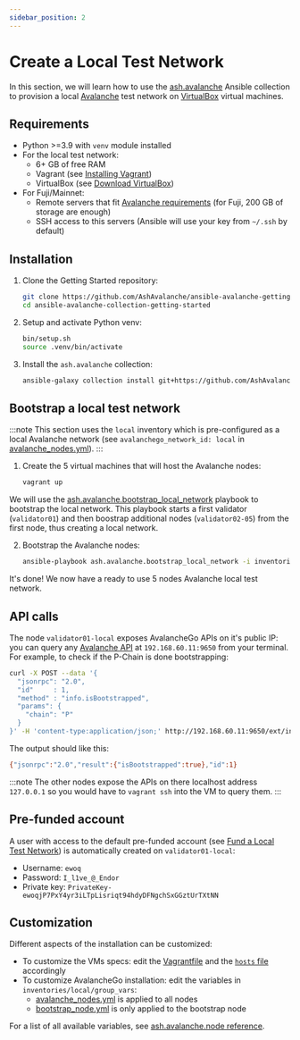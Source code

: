 ```yaml
---
sidebar_position: 2
---
```


# Create a Local Test Network

In this section, we will learn how to use the [ash.avalanche](https://github.com/AshAvalanche/ansible-avalanche-collection) Ansible collection to provision a local [Avalanche](https://docs.avax.network/) test network on [VirtualBox](https://www.virtualbox.org/) virtual machines.

## Requirements

- Python >=3.9 with `venv` module installed
- For the local test network:
  - 6+ GB of free RAM
  - Vagrant (see [Installing Vagrant](https://www.vagrantup.com/docs/installation))
  - VirtualBox (see [Download VirtualBox](https://www.virtualbox.org/wiki/Downloads))
- For Fuji/Mainnet:
  - Remote servers that fit [Avalanche requirements](https://docs.avax.network/build/tutorials/nodes-and-staking/run-avalanche-node#requirements) (for Fuji, 200 GB of storage are enough)
  - SSH access to this servers (Ansible will use your key from `~/.ssh` by default)

## Installation

1. Clone the Getting Started repository:

   ```bash
   git clone https://github.com/AshAvalanche/ansible-avalanche-getting-started
   cd ansible-avalanche-collection-getting-started
   ```

2. Setup and activate Python venv:

   ```bash
   bin/setup.sh
   source .venv/bin/activate
   ```

3. Install the `ash.avalanche` collection:

   ```bash
   ansible-galaxy collection install git+https://github.com/AshAvalanche/ansible-avalanche-collection.git
   ```

## Bootstrap a local test network

:::note
This section uses the `local` inventory which is pre-configured as a local Avalanche network (see `avalanchego_network_id: local` in [avalanche_nodes.yml](https://github.com/AshAvalanche/ansible-avalanche-getting-started/tree/main/inventories/local/group_vars/avalanche_nodes.yml#L5)).
:::

1. Create the 5 virtual machines that will host the Avalanche nodes:

   ```bash
   vagrant up
   ```

We will use the [ash.avalanche.bootstrap_local_network](https://github.com/AshAvalanche/ansible-avalanche-collection/blob/main/playbooks/bootstrap_local_network.yml) playbook to bootstrap the local network. This playbook starts a first validator (`validator01`) and then boostrap additional nodes (`validator02-05`) from the first node, thus creating a local network.

2. Bootstrap the Avalanche nodes:

   ```bash
   ansible-playbook ash.avalanche.bootstrap_local_network -i inventories/local
   ```

It's done! We now have a ready to use 5 nodes Avalanche local test network.

## API calls

The node `validator01-local` exposes AvalancheGo APIs on it's public IP: you can query any [Avalanche API](https://docs.avax.network/build/avalanchego-apis/) at `192.168.60.11:9650` from your terminal. For example, to check if the P-Chain is done bootstrapping:

```bash
curl -X POST --data '{
  "jsonrpc": "2.0",
  "id"     : 1,
  "method" : "info.isBootstrapped",
  "params": {
    "chain": "P"
  }
}' -H 'content-type:application/json;' http://192.168.60.11:9650/ext/info
```

The output should like this:

```bash
{"jsonrpc":"2.0","result":{"isBootstrapped":true},"id":1}
```

:::note
The other nodes expose the APIs on there localhost address `127.0.0.1` so you would have to `vagrant ssh` into the VM to query them.
:::

## Pre-funded account

A user with access to the default pre-funded account (see [Fund a Local Test Network](https://docs.avax.network/build/tutorials/platform/fund-a-local-test-network)) is automatically created on `validator01-local`:

- Username: `ewoq`
- Password: `I_l1ve_@_Endor`
- Private key: `PrivateKey-ewoqjP7PxY4yr3iLTpLisriqt94hdyDFNgchSxGGztUrTXtNN`

## Customization

Different aspects of the installation can be customized:

- To customize the VMs specs: edit the [Vagrantfile](https://github.com/AshAvalanche/ansible-avalanche-getting-started/tree/main/Vagrantfile) and the [`hosts` file](https://github.com/AshAvalanche/ansible-avalanche-getting-started/tree/main/inventories/local/hosts) accordingly
- To customize AvalancheGo installation: edit the variables in `inventories/local/group_vars`:
  - [avalanche_nodes.yml](https://github.com/AshAvalanche/ansible-avalanche-getting-started/tree/main/inventories/local/group_vars/avalanche_nodes.yml) is applied to all nodes
  - [bootstrap_node.yml](https://github.com/AshAvalanche/ansible-avalanche-getting-started/tree/main/inventories/local/group_vars/bootstrap_node.yml) is only applied to the bootstrap node

For a list of all available variables, see [ash.avalanche.node reference](../reference/roles/avalanche-node.md).
